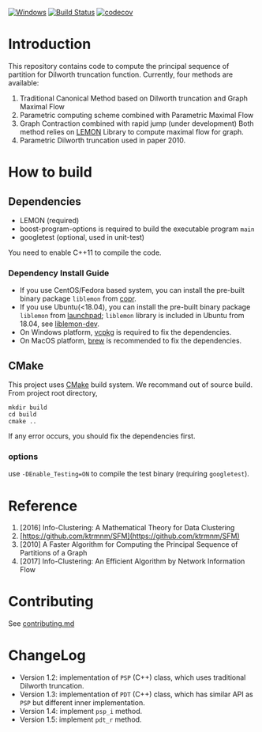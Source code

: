 [![Windows](https://ci.appveyor.com/api/projects/status/github/zhaofeng-shu33/principal_sequence_of_partition?branch=master&svg=true)](https://ci.appveyor.com/project/zhaofeng-shu33/principal-sequence-of-partition)
[![Build Status](https://api.travis-ci.com/zhaofeng-shu33/principal_sequence_of_partition.svg?branch=master)](https://travis-ci.com/zhaofeng-shu33/principal_sequence_of_partition/)
[![codecov](https://codecov.io/gh/zhaofeng-shu33/principal_sequence_of_partition/branch/master/graph/badge.svg)](https://codecov.io/gh/zhaofeng-shu33/principal_sequence_of_partition)

# Introduction
This repository contains code to compute the principal sequence of partition for Dilworth truncation function.
Currently, four methods are available:

1. Traditional Canonical Method based on Dilworth truncation and Graph Maximal Flow
2. Parametric computing scheme combined with Parametric Maximal Flow
3. Graph Contraction combined with rapid jump (under development)
  Both method relies on [LEMON](https://lemon.cs.elte.hu/trac/lemon) Library to compute maximal flow for graph.
4. Parametric Dilworth truncation used in paper 2010.

# How to build

## Dependencies

* LEMON (required)
* boost-program-options is required to build the executable program `main`
* googletest (optional, used in unit-test)


You need to enable C++11 to compile the code.

### Dependency Install Guide
* If you use CentOS/Fedora based system, you can install the pre-built binary package `liblemon` from [copr](https://copr.fedorainfracloud.org/coprs/freewind201301/liblemon/).
* If you use Ubuntu(<18.04), you can install the pre-built binary package `liblemon` from [launchpad](https://launchpad.net/~zhaofeng-shu33/+archive/ubuntu/liblemon); `liblemon` library is included in Ubuntu from 18.04, see [liblemon-dev](https://packages.ubuntu.com/bionic/liblemon-dev).
* On Windows platform, [vcpkg](https://github.com/microsoft/vcpkg) is required to fix the dependencies.
* On MacOS platform, [brew](https://brew.sh) is recommended to fix the dependencies.

## CMake
This project uses [CMake](https://cmake.org) build system. We recommand out of source build. From project root directory,
```shell
mkdir build
cd build
cmake ..
```
If any error occurs, you should fix the dependencies first.



### options
use `-DEnable_Testing=ON` to compile the test binary (requiring `googletest`).


# Reference
1. [2016] Info-Clustering: A Mathematical Theory for Data Clustering
1. [https://github.com/ktrmnm/SFM](https://github.com/ktrmnm/SFM)
1. [2010] A Faster Algorithm for Computing the Principal Sequence of Partitions of a Graph
1. [2017] Info-Clustering: An Efficient Algorithm by Network Information Flow

# Contributing
See [contributing.md](./contributing.md)

# ChangeLog
* Version 1.2: implementation of `PSP` (C++) class, which uses traditional Dilworth truncation.
* Version 1.3: implementation of `PDT` (C++) class, which has similar API as `PSP` but different inner implementation.
* Version 1.4: implement `psp_i` method.
* Version 1.5: implement `pdt_r` method. 


